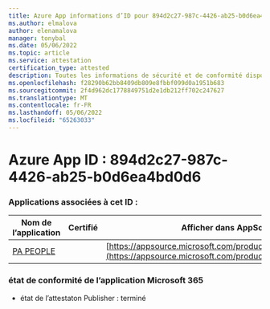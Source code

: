 ```yaml
---
title: Azure App informations d’ID pour 894d2c27-987c-4426-ab25-b0d6ea4bd0d6
ms.author: elmalova
author: elenamalova
manager: tonybal
ms.date: 05/06/2022
ms.topic: article
ms.service: attestation
certification_type: attested
description: Toutes les informations de sécurité et de conformité disponibles pour 894d2c27-987c-4426-ab25-b0d6ea4bd0d6.
ms.openlocfilehash: f28290b62bb8409db809e8fbbf099d0a1951b683
ms.sourcegitcommit: 2f4d962dc1778849751d2e1db212ff702c247627
ms.translationtype: MT
ms.contentlocale: fr-FR
ms.lasthandoff: 05/06/2022
ms.locfileid: "65263033"
---
```

# <a name="azure-app-id-894d2c27-987c-4426-ab25-b0d6ea4bd0d6"></a>Azure App ID : 894d2c27-987c-4426-ab25-b0d6ea4bd0d6


### <a name="apps-associated-with-this-id"></a>Applications associées à cet ID :
| **Nom de l’application** | **Certifié** | **Afficher dans AppSource** |
|--------------|---------------|-----------------------|
| [PA PEOPLE](../forward/WA200002948.md) |  | [https://appsource.microsoft.com/product/office/WA200002948](https://appsource.microsoft.com/product/office/WA200002948) |

### <a name="microsoft-365-app-compliance-status"></a>état de conformité de l’application Microsoft 365
- état de l’attestaton Publisher : terminé
